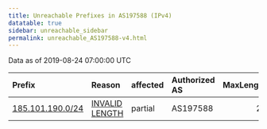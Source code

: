 ```yaml
---
title: Unreachable Prefixes in AS197588 (IPv4)
datatable: true
sidebar: unreachable_sidebar
permalink: unreachable_AS197588-v4.html
---
```


Data as of 2019-08-24 07:00:00 UTC


<div class="datatable-begin"></div>

| Prefix                                                     | Reason                                                                                                      | affected   | Authorized AS   |   MaxLength | Anchor                                         |   unreachable /24s |
|:-----------------------------------------------------------|:------------------------------------------------------------------------------------------------------------|:-----------|:----------------|------------:|:-----------------------------------------------|-------------------:|
| [185.101.190.0/24](https://stat.ripe.net/185.101.190.0/24) | [INVALID LENGTH](https://rpki-validator.ripe.net/announcement-preview?asn=AS197588&prefix=185.101.190.0/24) | partial    | AS197588        |          22 | [RIPE](unreachable_RIPE_NCC_RPKI_Root-v4.html) |                  1 |

<div class="datatable-end"></div>